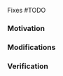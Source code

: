 <!--

### Before you open your PR 

- Run `make pre-commit -B` to fix codegen and lint problems (build will fail).
- [Signed-off your commits](https://github.com/apps/dco/) (otherwise the DCO check will fail).
- Used [a conventional commit message](https://www.conventionalcommits.org/en/v1.0.0/).


### When you open your PR

- PR title format should also conform to [conventional commits](https://www.conventionalcommits.org/en/v1.0.0/).
- "Fixes #" is in both the PR title (for release notes) and this description (to automatically link and close the issue).
- Create the PR as draft.
- Once builds are green, mark your PR "Ready for review".

When changes are requested, please address them and then dismiss the review to get it reviewed again.

-->


<!-- Does this PR fixes an issue -->

Fixes #TODO

### Motivation

<!-- TODO: Say why you made your changes. -->

### Modifications

<!-- TODO: Say what changes you made. -->

<!-- TODO: Attach screenshots if you changed the UI. -->

### Verification

<!-- TODO: Say how you tested your changes. -->
